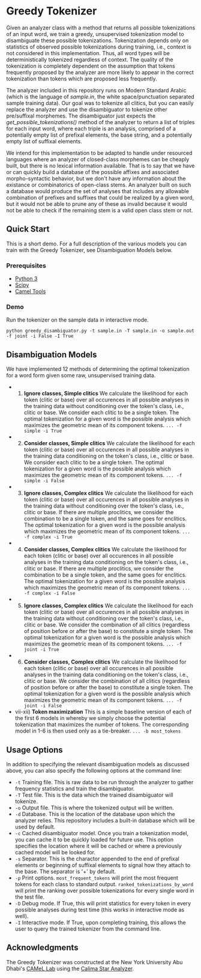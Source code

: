 # Greedy Tokenizer

Given an analyzer class with a method that returns all possible tokenizations of an input word, we train a greedy, unsupervised tokenization model to disambiguate these possible tokenizations. Tokenization depends only on statistics of observed possible tokenizations during training, i.e., context is not considered in this implementation. Thus, all word types will be deterministically tokenized regardless of context. The quality of the tokenization is completely dependent on the assumption that tokens frequently proposed by the analyzer are more likely to appear in the correct tokenization than tokens which are proposed less frequently.

The analyzer included in this repository runs on Modern Standard Arabic (which is the language of *sample.in*, the white space/punctuation separated sample training data). Our goal was to tokenize all clitics, but you can easily replace the analyzer and use the disambiguator to tokenize other pre/suffixal morphemes. The disambiguator just expects the *get_possible_tokenizations()* method of the analyzer to return a list of triples for each input word, where each triple is an analysis, comprised of a potentially empty list of prefixal elements, the base string, and a potentially empty list of suffixal elements.

We intend for this implementation to be adapted to handle under resourced languages where an analyzer of closed-class morphemes can be cheaply built, but there is no lexical information available. That is to say that we have or can quickly build a database of the possible affixes and associated morpho-syntactic behavior, but we don't have any information about the existance or combinatorics of open-class stems. An analyzer built on such a database would produce the set of analyses that includes any allowable combination of prefixes and suffixes that could be realized by a given word, but it would not be able to prune any of these as invalid because it would not be able to check if the remaining stem is a valid open class stem or not.

## Quick Start

This is a short demo. For a full description of the various models you can train with the Greedy Tokenizer, see Disambiguation Models below.

### Prerequisites

* [Python 3](https://www.python.org/downloads/)
* [Scipy](https://www.scipy.org)
* [Camel Tools](https://camel-tools.readthedocs.io/en/latest/)

### Demo

Run the tokenizer on the sample data in interactive mode.

```python greedy_disambiguator.py -t sample.in -T sample.in -o sample.out -f joint -i False -I True```

## Disambiguation Models

We have implemented 12 methods of determining the optimal tokenization for a word form given some raw, unsupervised training data.

* 1) **Ignore classes, Simple clitics** We calculate the likelihood for each token (clitic or base) over all occurences in all possible analyses in the training data without conditioning over the token's class, i.e., clitic or base. We consider each clitic to be a single token. The optimal tokenization for a given word is the possible analysis which maximizes the geometric mean of its component tokens. ```... -f simple -i True```
* 2) **Consider classes, Simple clitics** We calculate the likelihood for each token (clitic or base) over all occurences in all possible analyses in the training data conditioning on the token's class, i.e., clitic or base. We consider each clitic to be a single token. The optimal tokenization for a given word is the possible analysis which maximizes the geometric mean of its component tokens. ```... -f simple -i False```
* 3) **Ignore classes, Complex clitics** We calculate the likelihood for each token (clitic or base) over all occurences in all possible analyses in the training data without conditioning over the token's class, i.e., clitic or base. If there are multiple proclitics, we consider the combination to be a single token, and the same goes for enclitics. The optimal tokenization for a given word is the possible analysis which maximizes the geometric mean of its component tokens. ```... -f complex -i True```
* 4) **Consider classes, Complex clitics** We calculate the likelihood for each token (clitic or base) over all occurences in all possible analyses in the training data conditioning on the token's class, i.e., clitic or base. If there are multiple proclitics, we consider the combination to be a single token, and the same goes for enclitics. The optimal tokenization for a given word is the possible analysis which maximizes the geometric mean of its component tokens. ```... -f complex -i False```
* 5) **Ignore classes, Complex clitics** We calculate the likelihood for each token (clitic or base) over all occurences in all possible analyses in the training data without conditioning over the token's class, i.e., clitic or base. We consider the combination of all clitics (regardless of position before or after the base) to constitute a single token. The optimal tokenization for a given word is the possible analysis which maximizes the geometric mean of its component tokens. ```... -f joint -i True```
* 6) **Consider classes, Complex clitics** We calculate the likelihood for each token (clitic or base) over all occurences in all possible analyses in the training data conditioning on the token's class, i.e., clitic or base. We consider the combination of all clitics (regardless of position before or after the base) to constitute a single token. The optimal tokenization for a given word is the possible analysis which maximizes the geometric mean of its component tokens. ```... -f joint -i False```
* vii-xii) **Token maximization** This is a simple baseline version of each of the first 6 models in whereby we simply choose the potential tokenization that maximizes the number of tokens. The corresponding model in 1-6 is then used only as a tie-breaker. ```... -b most_tokens```

## Usage Options

In addition to specifying the relevant disambiguation models as discussed above, you can also specify the following options at the command line:

* ```-t``` Training file. This is raw data to be run through the analyzer to gather frequency statistics and train the disambiguator.
* ```-T``` Test file. This is the data which the trained disambiguator will tokenize.
* ```-o``` Output file. This is where the tokenized output will be written.
* ```-d``` Database. This is the location of the database upon which the analyzer relies. This repository includes a built-in database which will be used by default.
* ```-c``` Cached disambiguator model. Once you train a tokenization model, you can cache it to be quickly loaded for future use. This option specifies the location where it will be cached or where a previously cached model will be looked for.
* ```-s``` Separator. This is the charactor appended to the end of prefixal elements or beginning of suffixal elements to signal how they attach to the base. The separator is '+' by default.
* ```-p``` Print options. ```most_frequent_tokens``` will print the most frequent tokens for each class to standard output. ```ranked_tokenizations_by_word``` will print the ranking over possible tokenizations for every single word in the test file.
* ```-D``` Debug mode. If True, this will print statistics for every token in every possible analyses during test time (this works in interactive mode as well).
* ```-I``` Interactive mode. If True, upon completing training, this allows the user to query the trained tokenizer from the command line.

## Acknowledgments

The Greedy Tokenizer was constructed at the New York University Abu Dhabi's [CAMeL Lab](https://nyuad.nyu.edu/en/research/centers-labs-and-projects/computational-approaches-to-modeling-language-lab.html) using the [Calima Star Analyzer](https://calimastar.abudhabi.nyu.edu/#/analyzer).
